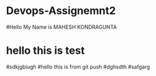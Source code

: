 # Devops-Assignemnt2

#Hello My Name is MAHESH KONDRAGUNTA

# hello this is test
#sdkjgbiugh
#hello this is from git push
#dghsdth
#safgarg
